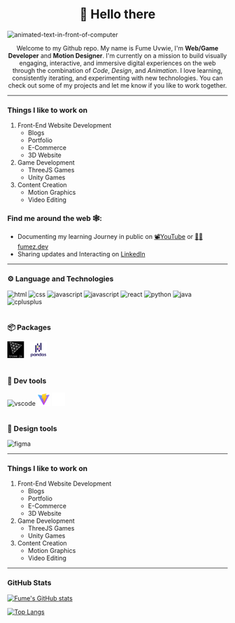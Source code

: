 <h1 align="center"> 👋 Hello there </h1>

<img alt="animated-text-in-front-of-computer" src="assets/github-gif-30fps.gif" width="1080" align="center" />

<br/>

 <p align="center">
    Welcome to my Github repo. My name is Fume Uvwie, 
    I'm <strong>Web/Game Developer</strong> and <strong>Motion Designer</strong>. 
    I'm currently on a mission to build visually engaging, interactive, and immersive digital
    experiences on the web through the combination of <em>Code</em>,
    <em>Design</em>, and <em>Animation</em>. I love learning, consistently iterating,
    and experimenting with new technologies. You can check out
    some of my projects and let me know if you like to work
    together.
 </p>

---

### Things I like to work on

1. Front-End Website Development
   - Blogs
   - Portfolio
   - E-Commerce
   - 3D Website
2. Game Development
   - ThreeJS Games
   - Unity Games
3. Content Creation
   - Motion Graphics
   - Video Editing

### Find me around the web 🕸️:

- Documenting my learning Journey in public on <a href="https://youtube.com/@FumeCreates?si=-IRU-1vCYXoSPjtD">📽️YouTube</a> or <a href="https://dev.to/fumez">✍🏿fumez.dev</a>
- Sharing updates and Interacting on <a href="https://www.linkedin.com/in/fumeuvwie/">LinkedIn</a>

---

### ⚙️ Language and Technologies

<p>
    <img src="https://cdn.jsdelivr.net/gh/devicons/devicon/icons/html5/html5-original.svg" alt="html" width="30px"/>
    <img src="https://cdn.jsdelivr.net/gh/devicons/devicon/icons/css3/css3-original.svg" alt="css" width="30px"/>
    <img src="https://cdn.jsdelivr.net/gh/devicons/devicon/icons/javascript/javascript-original.svg" alt="javascript" width="30px"/>
    <img src="https://cdn.jsdelivr.net/gh/devicons/devicon/icons/nodejs/nodejs-original.svg" alt="javascript" width="30px"/>
    <img src="https://cdn.jsdelivr.net/gh/devicons/devicon/icons/react/react-original.svg" alt="react" width="30px" />
    <img src="https://cdn.jsdelivr.net/gh/devicons/devicon/icons/python/python-original.svg" alt="python" width="30px"/>
    <img src="https://cdn.jsdelivr.net/gh/devicons/devicon/icons/java/java-original.svg" alt="java" width="30px"/>
    <img src="https://cdn.jsdelivr.net/gh/devicons/devicon/icons/cplusplus/cplusplus-original.svg" alt="cplusplus" width="30px" />
</p>

#

### 📦 Packages

<p>
    <img src="./assets/threejs.svg" alt="threejs" width="38px" style="padding-right:10px;">
    <img src="./assets/pandas.svg" alt="pandas" width="38px" style="padding-right:10px;">
</p>

#

### 🔨 Dev tools

<p>
    <img src="https://cdn.jsdelivr.net/gh/devicons/devicon/icons/vscode/vscode-original.svg" alt="vscode" width="30px"/>
    <img src="./assets/vite-svgrepo-com.svg" alt="vite" width="30px">
    <img src="./assets/github-inverted-svg.svg" alt="github" width="30px">
</p>

#

### 🎨 Design tools

<img src="https://cdn.jsdelivr.net/gh/devicons/devicon/icons/figma/figma-original.svg" alt="figma" width="30px" />

---

### Things I like to work on

1. Front-End Website Development
   - Blogs
   - Portfolio
   - E-Commerce
   - 3D Website
2. Game Development
   - ThreeJS Games
   - Unity Games
3. Content Creation
   - Motion Graphics
   - Video Editing

---

### GitHub Stats

[![Fume's GitHub stats](https://github-readme-stats.vercel.app/api?username=fumzy123&show_icons=true&theme=dark)](https://github.com/anuraghazra/github-readme-stats)

[![Top Langs](https://github-readme-stats.vercel.app/api/top-langs/?username=fumzy123&theme=dark)](https://github.com/fumzy123/github-readme-stats)

<!--
**fumzy123/fumzy123** is a ✨ _special_ ✨ repository because its `README.md` (this file) appears on your GitHub profile.

Here are some ideas to get you started:

- 🔭 I’m currently working on ...
- 🌱 I’m currently learning ...
- 👯 I’m looking to collaborate on ...
- 🤔 I’m looking for help with ...
- 💬 Ask me about ...
- 📫 How to reach me: ...
- 😄 Pronouns: ...
- ⚡ Fun fact: ...
-->
